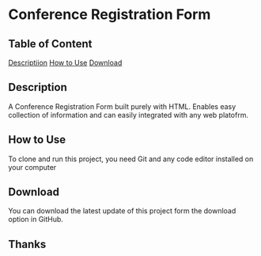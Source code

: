 # Conference Registration Form

## Table of Content
[Descriptiion](#Description})
[How to Use](#How_to_Use)
[Download](#Download)

## Description
A Conference Registration Form built purely with HTML. Enables easy collection of information and can easily integrated with any web platofrm.

## How to Use
To clone and run this project, you need Git and any code editor installed on your computer

## Download
You can download the latest update of this project form the download option in GitHub.

## Thanks 
